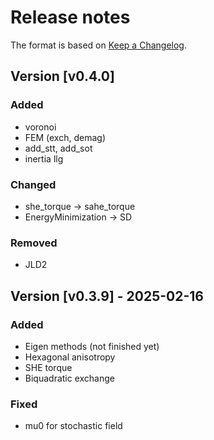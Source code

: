 # Release notes

The format is based on [Keep a Changelog](https://keepachangelog.com/en/1.0.0/).

## Version [v0.4.0]

### Added
- voronoi
- FEM (exch, demag)
- add_stt, add_sot
- inertia llg

### Changed
- she_torque -> sahe_torque
- EnergyMinimization -> SD

### Removed
- JLD2 

## Version [v0.3.9] - 2025-02-16

### Added

* Eigen methods (not finished yet)
* Hexagonal anisotropy
* SHE torque
* Biquadratic exchange

### Fixed

* mu0 for stochastic field